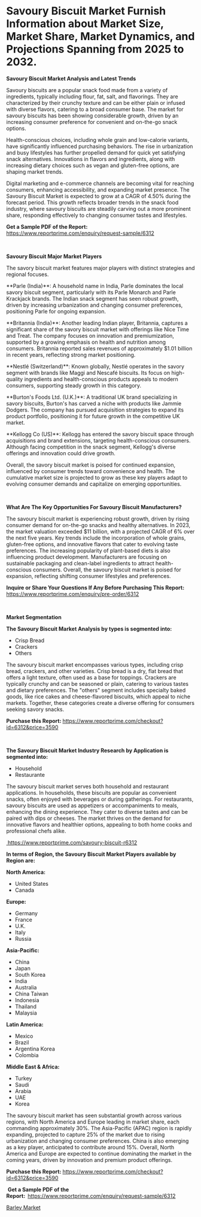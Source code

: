 <p><h1>Savoury Biscuit Market Furnish Information about Market Size, Market Share, Market Dynamics, and Projections Spanning from 2025 to 2032.</h1></p><p><strong>Savoury Biscuit Market Analysis and Latest Trends</strong></p>
<p><p>Savoury biscuits are a popular snack food made from a variety of ingredients, typically including flour, fat, salt, and flavorings. They are characterized by their crunchy texture and can be either plain or infused with diverse flavors, catering to a broad consumer base. The market for savoury biscuits has been showing considerable growth, driven by an increasing consumer preference for convenient and on-the-go snack options. </p><p>Health-conscious choices, including whole grain and low-calorie variants, have significantly influenced purchasing behaviors. The rise in urbanization and busy lifestyles has further propelled demand for quick yet satisfying snack alternatives. Innovations in flavors and ingredients, along with increasing dietary choices such as vegan and gluten-free options, are shaping market trends. </p><p>Digital marketing and e-commerce channels are becoming vital for reaching consumers, enhancing accessibility, and expanding market presence. The Savoury Biscuit Market is expected to grow at a CAGR of 4.50% during the forecast period. This growth reflects broader trends in the snack food industry, where savoury biscuits are steadily carving out a more prominent share, responding effectively to changing consumer tastes and lifestyles.</p></p>
<p><strong>Get a Sample PDF of the Report:&nbsp;</strong> <a href="https://www.reportprime.com/enquiry/request-sample/6312?utm_campaign=3492&utm_medium=2&utm_source=Github&utm_content=ia&utm_term=19032025&utm_id=savoury-biscuit">https://www.reportprime.com/enquiry/request-sample/6312</a></p>
<p>&nbsp;</p>
<p><strong>Savoury Biscuit Major Market Players</strong></p>
<p><p>The savory biscuit market features major players with distinct strategies and regional focuses. </p><p>**Parle (India)**: A household name in India, Parle dominates the local savory biscuit segment, particularly with its Parle Monarch and Parle Krackjack brands. The Indian snack segment has seen robust growth, driven by increasing urbanization and changing consumer preferences, positioning Parle for ongoing expansion.</p><p>**Britannia (India)**: Another leading Indian player, Britannia, captures a significant share of the savory biscuit market with offerings like Nice Time and Treat. The company focuses on innovation and premiumization, supported by a growing emphasis on health and nutrition among consumers. Britannia reported sales revenues of approximately $1.01 billion in recent years, reflecting strong market positioning.</p><p>**Nestlé (Switzerland)**: Known globally, Nestlé operates in the savory segment with brands like Maggi and Nescafé biscuits. Its focus on high-quality ingredients and health-conscious products appeals to modern consumers, supporting steady growth in this category.</p><p>**Burton's Foods Ltd. (U.K.)**: A traditional UK brand specializing in savory biscuits, Burton's has carved a niche with products like Jammie Dodgers. The company has pursued acquisition strategies to expand its product portfolio, positioning it for future growth in the competitive UK market.</p><p>**Kellogg Co (US)**: Kellogg has entered the savory biscuit space through acquisitions and brand extensions, targeting health-conscious consumers. Although facing competition in the snack segment, Kellogg's diverse offerings and innovation could drive growth.</p><p>Overall, the savory biscuit market is poised for continued expansion, influenced by consumer trends toward convenience and health. The cumulative market size is projected to grow as these key players adapt to evolving consumer demands and capitalize on emerging opportunities.</p></p>
<p>&nbsp;</p>
<p><strong>What Are The Key Opportunities For Savoury Biscuit Manufacturers?</strong></p>
<p><p>The savoury biscuit market is experiencing robust growth, driven by rising consumer demand for on-the-go snacks and healthy alternatives. In 2023, the market valuation exceeded $11 billion, with a projected CAGR of 6% over the next five years. Key trends include the incorporation of whole grains, gluten-free options, and innovative flavors that cater to evolving taste preferences. The increasing popularity of plant-based diets is also influencing product development. Manufacturers are focusing on sustainable packaging and clean-label ingredients to attract health-conscious consumers. Overall, the savoury biscuit market is poised for expansion, reflecting shifting consumer lifestyles and preferences.</p></p>
<p><strong>Inquire or Share Your Questions If Any Before Purchasing This Report:</strong> <a href="https://www.reportprime.com/enquiry/pre-order/6312?utm_campaign=3492&utm_medium=2&utm_source=Github&utm_content=ia&utm_term=19032025&utm_id=savoury-biscuit">https://www.reportprime.com/enquiry/pre-order/6312</a></p>
<p>&nbsp;</p>
<p><strong>Market Segmentation</strong></p>
<p><strong>The Savoury Biscuit Market Analysis by types is segmented into:</strong></p>
<p><ul><li>Crisp Bread</li><li>Crackers</li><li>Others</li></ul></p>
<p><p>The savoury biscuit market encompasses various types, including crisp bread, crackers, and other varieties. Crisp bread is a dry, flat bread that offers a light texture, often used as a base for toppings. Crackers are typically crunchy and can be seasoned or plain, catering to various tastes and dietary preferences. The "others" segment includes specialty baked goods, like rice cakes and cheese-flavored biscuits, which appeal to niche markets. Together, these categories create a diverse offering for consumers seeking savory snacks.</p></p>
<p><strong>Purchase this Report:&nbsp;</strong><a href="https://www.reportprime.com/checkout?id=6312&price=3590&utm_campaign=3492&utm_medium=2&utm_source=Github&utm_content=ia&utm_term=19032025&utm_id=savoury-biscuit">https://www.reportprime.com/checkout?id=6312&price=3590</a></p>
<p>&nbsp;</p>
<p><strong>The Savoury Biscuit Market Industry Research by Application is segmented into:</strong></p>
<p><ul><li>Household</li><li>Restaurante</li></ul></p>
<p><p>The savoury biscuit market serves both household and restaurant applications. In households, these biscuits are popular as convenient snacks, often enjoyed with beverages or during gatherings. For restaurants, savoury biscuits are used as appetizers or accompaniments to meals, enhancing the dining experience. They cater to diverse tastes and can be paired with dips or cheeses. The market thrives on the demand for innovative flavors and healthier options, appealing to both home cooks and professional chefs alike.</p></p>
<p><a href="https://www.reportprime.com/savoury-biscuit-r6312?utm_campaign=3492&utm_medium=2&utm_source=Github&utm_content=ia&utm_term=19032025&utm_id=savoury-biscuit">&nbsp;https://www.reportprime.com/savoury-biscuit-r6312</a></p>
<p><strong>In terms of Region, the Savoury Biscuit Market Players available by Region are:</strong></p>
<p>
    <p> <strong> North America: </strong>
        <ul>
            <li>United States</li>
            <li>Canada</li>
        </ul>
        </p> 
    <p> <strong> Europe: </strong>
        <ul>
            <li>Germany</li>
            <li>France</li>
            <li>U.K.</li>
            <li>Italy</li>
            <li>Russia</li>
        </ul>
        </p> 
    <p> <strong> Asia-Pacific: </strong>
        <ul>
            <li>China</li>
            <li>Japan</li>
            <li>South Korea</li>
            <li>India</li>
            <li>Australia</li>
            <li>China Taiwan</li>
            <li>Indonesia</li>
            <li>Thailand</li>
            <li>Malaysia</li>
        </ul>
        </p> 
    <p> <strong> Latin America: </strong>
        <ul>
            <li>Mexico</li>
            <li>Brazil</li>
            <li>Argentina Korea</li>
            <li>Colombia</li>
        </ul>
        </p> 
    <p> <strong> Middle East & Africa: </strong>
        <ul>
            <li>Turkey</li>
            <li>Saudi</li>
            <li>Arabia</li>
            <li>UAE</li>
            <li>Korea</li>
        </ul>
    </p>
    </p>
<p><p>The savoury biscuit market has seen substantial growth across various regions, with North America and Europe leading in market share, each commanding approximately 30%. The Asia-Pacific (APAC) region is rapidly expanding, projected to capture 25% of the market due to rising urbanization and changing consumer preferences. China is also emerging as a key player, anticipated to contribute around 15%. Overall, North America and Europe are expected to continue dominating the market in the coming years, driven by innovation and premium product offerings.</p></p>
<p><strong>Purchase this Report: </strong><a href="https://www.reportprime.com/checkout?id=6312&price=3590&utm_campaign=3492&utm_medium=2&utm_source=Github&utm_content=ia&utm_term=19032025&utm_id=savoury-biscuit">https://www.reportprime.com/checkout?id=6312&price=3590</a></p>
<p>&nbsp;<strong>Get a Sample PDF of the Report:&nbsp;&nbsp;</strong><a href="https://www.reportprime.com/enquiry/request-sample/6312?utm_campaign=3492&utm_medium=2&utm_source=Github&utm_content=ia&utm_term=19032025&utm_id=savoury-biscuit">https://www.reportprime.com/enquiry/request-sample/6312</a></p>
<p><strong></strong></p>
<p><p><a href="https://github.com/miottaredlin79/Market-Research-Report-List-1/blob/main/barley-market.md?utm_campaign=3492&utm_medium=2&utm_source=Github&utm_content=ia&utm_term=19032025&utm_id=savoury-biscuit">Barley Market</a></p></p>